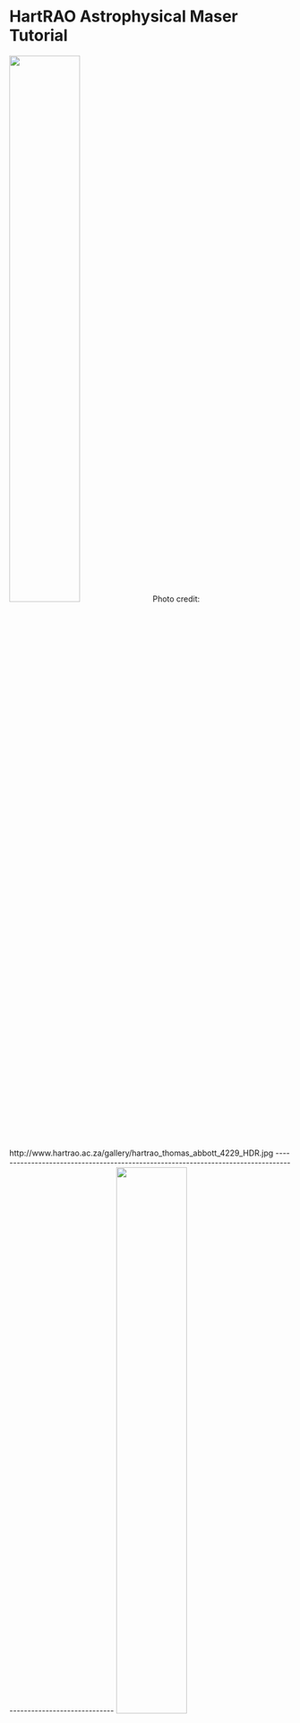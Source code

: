 # HartRAO Astrophysical Maser Tutorial


<img src="http://www.hartrao.ac.za/gallery/hartrao_thomas_abbott_4229_HDR.jpg" width="50%" height="50%">
Photo credit: http://www.hartrao.ac.za/gallery/hartrao_thomas_abbott_4229_HDR.jpg
---------------------------------------------------------------------------------------------------------------

<img src="https://raw.githubusercontent.com/stevens97/HartRAO_Astrophysical_Maser_Tutorial/main/Sample.png" width="50%" height="50%">

This Jupyter Notebook provides a tutorial of how Astrophysical Maser Data (observed with the HartRAO telescope) can be reduced, processed and visualised.

## What are Astrophyiscal Masers?

Astrophysical masers are natural sources of microwave and radio-frequency radiation that emit intense, coherent beams of light. They are produced by a process called stimulated emission, in which molecules in a gas are excited by collisions or radiation and then emit photons of the same energy and frequency as the incident radiation.

In astrophysical environments, masers are commonly found in regions of intense radiation, such as around young stars, evolved stars, and active galactic nuclei. They can provide important information about the physical conditions and dynamics of these regions, including the temperature, density, and velocity of the gas and the magnetic fields that may be present.

Some of the most commonly observed astrophysical masers include water vapor masers, which are found in regions of star formation and in the envelopes of evolved stars, and methanol masers, which are associated with massive star-forming regions. Other types of masers include those produced by molecules such as OH, SiO, and HCN.

## What is the HartRAO radio telescope? Why is it a good instrument for observing Masers?

The HartRAO (Hartebeesthoek Radio Astronomy Observatory) telescope is a radio telescope located in South Africa that is used for a variety of astronomical observations, including the study of astrophysical masers.

To gather data about masers, the telescope is typically pointed at a specific region of the sky where the masers are expected to be found. The telescope collects the radio-frequency radiation emitted by the masers and focuses it onto a receiver, which converts the radiation into an electrical signal that can be analyzed by astronomers.

The receiver is typically tuned to a specific frequency corresponding to the frequency of the maser emission. The signal is then amplified and processed to remove any unwanted noise or interference, and the resulting data is recorded and analyzed to extract information about the properties of the masers and the astrophysical environments in which they are found.

HartRAO is particularly well-suited for studying masers because it has a large dish with a diameter of 26 meters, which provides a high sensitivity to weak radio signals, and it is located in a relatively radio-quiet area, which reduces interference from terrestrial sources.

## How does this program work?

This program takes 4 observations of the same Astrophysical Maser,
(1) Left-circularly polarized observation #1
(2) Left-circularly polarized observation #2
(3) Right-circularly polarized observation #1
(4) Right-circularly polarized observation #2

And applies the following single-dish observational techniques to process the data:

Technique #1: Bandpass correction
Technique #2: Frequency switching
Technique #3: Baseline subtraction

The script than finally averages out the observations to obtain a single spectra for the observed Astrophysical maser.

## Prerequisites for using this program:

- astropy v 3.2.1
- matplotlib v 3.0.3
- seaborn v 0.9.0

**NOTE**: Original data is not provided due to copyright/privacy.
This code is for educational purposes only.

## References:

- Burke, B.F., Graham-Smith, F. and Wilkinson, P.N., 2019. An introduction to radio astronomy. Cambridge University Press.
- O'Neil, K., 2002. Single dish calibration techniques at radio wavelengths. arXiv preprint astro-ph/0203001.

For more on the HartRAO telescope and Astrophysical Masers, see: http://www.hartrao.ac.za/spectra/SP_Publs.html
